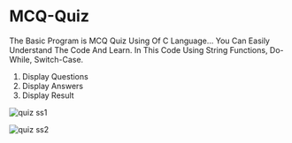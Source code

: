 
# MCQ-Quiz
The Basic Program is MCQ Quiz Using Of C Language... 
You Can Easily Understand The Code And Learn. In This Code Using String Functions, Do-While, Switch-Case. 
1. Display Questions
2. Display Answers
3. Display Result

![quiz ss1](https://user-images.githubusercontent.com/96064040/150171651-180bd0c6-bd31-4d16-8fb7-cbaebbd2eaa2.png)

![quiz ss2](https://user-images.githubusercontent.com/96064040/150171682-8fff5a1c-43ae-43ab-af58-84b01a466da7.png)
